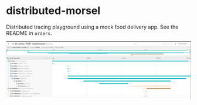 # distributed-morsel
Distributed tracing playground using a mock food delivery app. See the README in `orders`.

![image](jaegerScreenshot.png)
